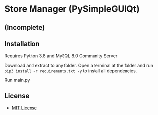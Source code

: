 # Store Manager (PySimpleGUIQt)

## (Incomplete)

## Installation

Requires Python 3.8 and MySQL 8.0 Community Server

Download and extract to any folder. Open a terminal at the folder and run `pip3 install -r requirements.txt -y` to install all dependencies.

Run main.py

## License
- [MIT License](https://github.com/blueguyman/store_manager_qt/blob/master/LICENSE)
